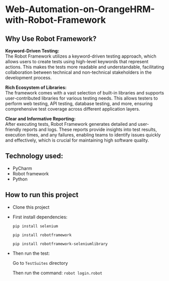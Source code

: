 # Web-Automation-on-OrangeHRM-with-Robot-Framework

## Why Use Robot Framework?

**Keyword-Driven Testing:**  
The Robot Framework utilizes a keyword-driven testing approach, which allows users to create tests using high-level keywords that represent actions. This makes the tests more readable and understandable, facilitating collaboration between technical and non-technical stakeholders in the development process.

**Rich Ecosystem of Libraries:**  
The framework comes with a vast selection of built-in libraries and supports user-contributed libraries for various testing needs. This allows testers to perform web testing, API testing, database testing, and more, ensuring comprehensive test coverage across different application layers.

**Clear and Informative Reporting:**  
After executing tests, Robot Framework generates detailed and user-friendly reports and logs. These reports provide insights into test results, execution times, and any failures, enabling teams to identify issues quickly and effectively, which is crucial for maintaining high software quality.

## Technology used:
- PyCharm
- Robot framework
- Python

## How to run this project

- Clone this project
- First install dependencies:

  ```pip install selenium```

  ```pip install robotframework```

  ```pip install robotframework-seleniumlibrary```

- Then run the test:

    Go to ```TestSuites``` directory

    Then run the command: ```robot login.robot```
